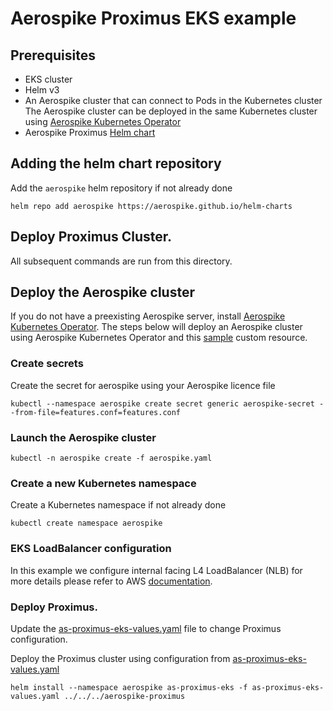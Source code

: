 # Aerospike Proximus EKS example

## Prerequisites
- EKS cluster
- Helm v3
- An Aerospike cluster that can connect to Pods in the Kubernetes cluster
  The Aerospike cluster can be deployed in the same Kubernetes cluster using [Aerospike Kubernetes Operator](https://docs.aerospike.com/cloud/kubernetes/operator)
- Aerospike Proximus [Helm chart](../../README.md#configuration)

## Adding the helm chart repository

Add the `aerospike` helm repository if not already done

```shell
helm repo add aerospike https://aerospike.github.io/helm-charts
```

## Deploy Proximus Cluster.

All subsequent commands are run from this directory.

## Deploy the Aerospike cluster
If you do not have a preexisting Aerospike server, install [Aerospike Kubernetes Operator](https://docs.aerospike.com/cloud/kubernetes/operator/install-operator).
The steps below will deploy an Aerospike cluster using Aerospike Kubernetes Operator and this [sample](aerospike.yaml) custom resource.

### Create secrets
Create the secret for aerospike using your Aerospike licence file
```shell
kubectl --namespace aerospike create secret generic aerospike-secret --from-file=features.conf=features.conf
```

### Launch the Aerospike cluster
```shell
kubectl -n aerospike create -f aerospike.yaml 
```

### Create a new Kubernetes namespace
Create a Kubernetes namespace if not already done
```shell
kubectl create namespace aerospike
```

### EKS LoadBalancer configuration
In this example we configure internal facing L4 LoadBalancer (NLB) for more details please refer to AWS [documentation](https://docs.aws.amazon.com/eks/latest/userguide/network-load-balancing.html).

### Deploy Proximus.
Update the [as-proximus-eks-values.yaml](as-proximus-eks-values.yaml) file to change Proximus configuration.


Deploy the Proximus cluster using configuration from [as-proximus-eks-values.yaml](as-proximus-eks-values.yaml)
```shell
helm install --namespace aerospike as-proximus-eks -f as-proximus-eks-values.yaml ../../../aerospike-proximus
```
